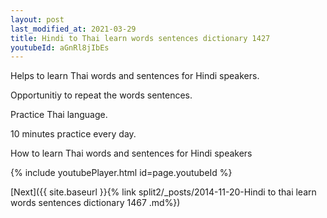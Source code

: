 ```yaml
---
layout: post
last_modified_at: 2021-03-29
title: Hindi to Thai learn words sentences dictionary 1427 
youtubeId: aGnRl8jIbEs
---
```

 
 
Helps to learn Thai words and sentences for Hindi speakers.

Opportunitiy to repeat the words sentences. 

Practice Thai language. 
 
10 minutes practice every day. 
 
How to learn Thai words and sentences for Hindi speakers 
 
{% include youtubePlayer.html id=page.youtubeId %}
 
 
[Next]({{ site.baseurl }}{% link  split2/_posts/2014-11-20-Hindi to thai learn words sentences dictionary 1467 .md%})
 
